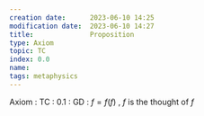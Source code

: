 ```yaml
---
creation date:		2023-06-10 14:25
modification date:	2023-06-10 14:27
title: 				Proposition
type: Axiom
topic: TC
index: 0.0
name:
tags: metaphysics
---
```

Axiom : TC : 0.1 : GD :  $f = f(f)$ , $f$ is the thought of $f$
